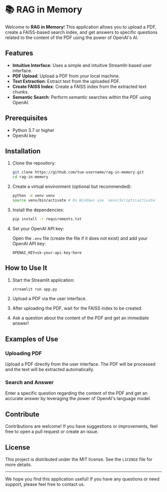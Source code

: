 # 📚 RAG in Memory

Welcome to **RAG in Memory**! This application allows you to upload a PDF, create a FAISS-based search index, and get answers to specific questions related to the content of the PDF using the power of OpenAI's AI.

## Features

- **Intuitive Interface**: Uses a simple and intuitive Streamlit-based user interface.
- **PDF Upload**: Upload a PDF from your local machine.
- **Text Extraction**: Extract text from the uploaded PDF.
- **Create FAISS Index**: Create a FAISS index from the extracted text chunks.
- **Semantic Search**: Perform semantic searches within the PDF using OpenAI.

## Prerequisites

- Python 3.7 or higher
- OpenAI key

## Installation

1. Clone the repository:

    ```sh
    git clone https://github.com/tuo-username/rag-in-memory.git
    cd rag-in-memory
    ```

2. Create a virtual environment (optional but recommended):

    ```sh
    python -m venv venv
    source venv/bin/activate # On Windows use `venv\Scripts\activate`
    ```

3. Install the dependencies:

    ```sh
    pip install -r requirements.txt
    ```

4. Set your OpenAI API key:

    Open the `.env` file (create the file if it does not exist) and add your OpenAI API key:

    ```env
    OPENAI_KEY=sk-your-api-key-here
    ```

## How to Use It

1. Start the Streamlit application:

    ```sh
    streamlit run app.py
    ```

2. Upload a PDF via the user interface.

3. After uploading the PDF, wait for the FAISS index to be created.

4. Ask a question about the content of the PDF and get an immediate answer!

## Examples of Use

### Uploading PDF

Upload a PDF directly from the user interface. The PDF will be processed and the text will be extracted automatically.

### Search and Answer

Enter a specific question regarding the content of the PDF and get an accurate answer by leveraging the power of OpenAI's language model.

## Contribute

Contributions are welcome! If you have suggestions or improvements, feel free to open a pull request or create an issue.

## License

This project is distributed under the MIT license. See the `LICENSE` file for more details.

---

We hope you find this application useful! If you have any questions or need support, please feel free to contact us.
